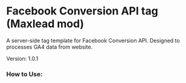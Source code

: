 # Facebook Conversion API tag (Maxlead mod)

A server-side tag template for Facebook Conversion API. Designed to processes GA4 data from website.

Version: 1.0.1

### How to Use:



